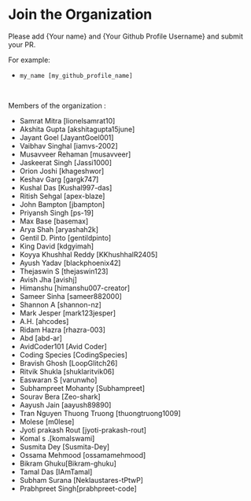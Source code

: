 # Join the Organization

Please add {Your name} and {Your Github Profile Username} and submit your PR. <br>

For example: <br>

- `my_name [my_github_profile_name]`

<br>

Members of the organization : <br>

- Samrat Mitra [lionelsamrat10]
- Akshita Gupta [akshitagupta15june]
- Jayant Goel [JayantGoel001]
- Vaibhav Singhal [iamvs-2002]
- Musavveer Rehaman [musavveer]
- Jaskeerat Singh [Jassi1000]
- Orion Joshi [khageshwor]
- Keshav Garg [gargk747]
- Kushal Das [Kushal997-das]
- Ritish Sehgal [apex-blaze]
- John Bampton [jbampton]
- Priyansh Singh [ps-19]
- Max Base [basemax]
- Arya Shah [aryashah2k]
- Gentil D. Pinto [gentildpinto]
- King David [kdgyimah]
- Koyya Khushhal Reddy [KKhushhalR2405]
- Ayush Yadav [blackphoenix42]
- Thejaswin S [thejaswin123]
- Avish Jha [avishj]
- Himanshu [himanshu007-creator]
- Sameer Sinha [sameer882000]
- Shannon A [shannon-nz]
- Mark Jesper [mark123jesper]
- A.H. [ahcodes]
- Ridam Hazra [rhazra-003]
- Abd [abd-ar]
- AvidCoder101 [Avid Coder]
- Coding Species [CodingSpecies]
- Bravish Ghosh [LoopGlitch26]
- Ritvik Shukla [shuklaritvik06]
- Easwaran S [varunwho]
- Subhampreet Mohanty [Subhampreet]
- Sourav Bera [Zeo-shark]
- Aayush Jain [aayush89890]
- Tran Nguyen Thuong Truong [thuongtruong1009]
- Molese [m0lese]
- Jyoti prakash Rout [jyoti-prakash-rout]
- Komal s .[komalswami]
- Susmita Dey [Susmita-Dey]
- Ossama Mehmood [ossamamehmood]
- Bikram Ghuku[Bikram-ghuku]
- Tamal Das [IAmTamal]
- Subham Surana [Neklaustares-tPtwP]
- Prabhpreet Singh[prabhpreet-code]
